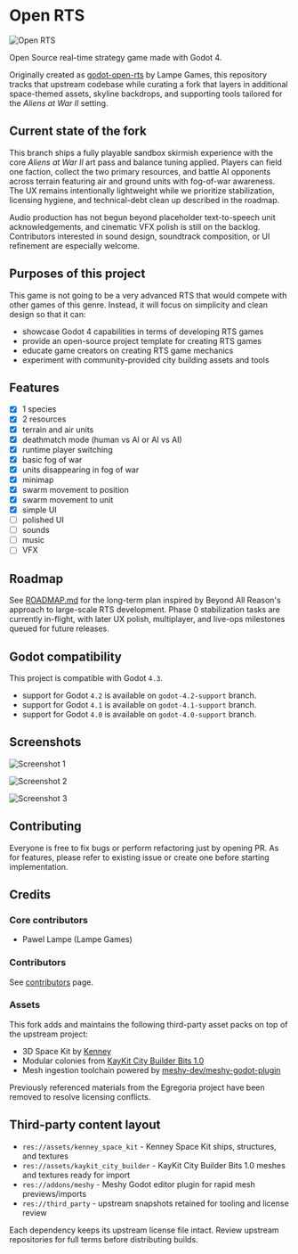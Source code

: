 # Open RTS

![Open RTS](./media/screenshots/screenshot_1400x650.png "Open RTS")

Open Source real-time strategy game made with Godot 4.

Originally created as [godot-open-rts](https://github.com/lampe-games/godot-open-rts) by Lampe Games, this repository tracks that upstream codebase while curating a fork that layers in additional space-themed assets, skyline backdrops, and supporting tools tailored for the *Aliens at War II* setting.

## Current state of the fork

This branch ships a fully playable sandbox skirmish experience with the core *Aliens at War II* art pass and balance tuning applied. Players can field one faction, collect the two primary resources, and battle AI opponents across terrain featuring air and ground units with fog-of-war awareness. The UX remains intentionally lightweight while we prioritize stabilization, licensing hygiene, and technical-debt clean up described in the roadmap.

Audio production has not begun beyond placeholder text-to-speech unit acknowledgements, and cinematic VFX polish is still on the backlog. Contributors interested in sound design, soundtrack composition, or UI refinement are especially welcome.

## Purposes of this project

This game is not going to be a very advanced RTS that would compete with other games of this genre. Instead, it will focus on simplicity and clean design so that it can:
 - showcase Godot 4 capabilities in terms of developing RTS games
 - provide an open-source project template for creating RTS games
 - educate game creators on creating RTS game mechanics
 - experiment with community-provided city building assets and tools

## Features

 - [x] 1 species
 - [x] 2 resources
 - [x] terrain and air units
 - [x] deathmatch mode (human vs AI or AI vs AI)
 - [x] runtime player switching
 - [x] basic fog of war
 - [x] units disappearing in fog of war
 - [x] minimap
 - [x] swarm movement to position
 - [x] swarm movement to unit
 - [x] simple UI
 - [ ] polished UI
 - [ ] sounds
 - [ ] music
 - [ ] VFX

## Roadmap

See [ROADMAP.md](ROADMAP.md) for the long-term plan inspired by Beyond All Reason's approach to large-scale RTS development. Phase 0 stabilization tasks are currently in-flight, with later UX polish, multiplayer, and live-ops milestones queued for future releases.

## Godot compatibility

This project is compatible with Godot `4.3`.

 - support for Godot `4.2` is available on `godot-4.2-support` branch.
 - support for Godot `4.1` is available on `godot-4.1-support` branch.
 - support for Godot `4.0` is available on `godot-4.0-support` branch.

## Screenshots

![Screenshot 1](./media/screenshots/screenshot_2_1920x1080.png "Screenshot 1")

![Screenshot 2](./media/screenshots/screenshot_3_1920x1080.png "Screenshot 2")

![Screenshot 3](./media/screenshots/screenshot_4_1920x1080.png "Screenshot 3")

## Contributing

Everyone is free to fix bugs or perform refactoring just by opening PR. As for features, please refer to existing issue or create one before starting implementation.

## Credits

### Core contributors
 - Pawel Lampe (Lampe Games)
 
### Contributors

See [contributors](https://github.com/lampe-games/godot-open-rts/graphs/contributors) page.

### Assets
This fork adds and maintains the following third-party asset packs on top of the upstream project:
 - 3D Space Kit by [Kenney](https://www.kenney.nl/assets/space-kit)
 - Modular colonies from [KayKit City Builder Bits 1.0](https://github.com/KayKit-Game-Assets/KayKit-City-Builder-Bits-1.0)
 - Mesh ingestion toolchain powered by [meshy-dev/meshy-godot-plugin](https://github.com/meshy-dev/meshy-godot-plugin)

Previously referenced materials from the Egregoria project have been removed to resolve licensing conflicts.

## Third-party content layout

- `res://assets/kenney_space_kit` - Kenney Space Kit ships, structures, and textures
- `res://assets/kaykit_city_builder` - KayKit City Builder Bits 1.0 meshes and textures ready for import
- `res://addons/meshy` - Meshy Godot editor plugin for rapid mesh previews/imports
- `res://third_party` - upstream snapshots retained for tooling and license review

Each dependency keeps its upstream license file intact. Review upstream repositories for full terms before distributing builds.
